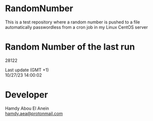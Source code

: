 # RandomNumber    
This is a test repository where a random number is pushed to a file automatically passwordless from a cron job in my Linux CentOS server    
# Random Number of the last run   
28122
      
Last update (GMT +1)    
10/27/23 14:00:02
# Developer    
Hamdy Abou El Anein   
hamdy.aea@protonmail.com
